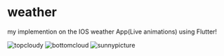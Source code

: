# weather

my implemention on the IOS weather App(Live animations) using Flutter!

![topcloudy](https://github.com/senpaicode/IOS-WeatherApp/assets/109923656/8ed351f6-2db5-4f56-93a8-d4e6c9147137)   ![bottomcloud](https://github.com/senpaicode/IOS-WeatherApp/assets/109923656/eb432bbe-d6e8-4911-b25d-2c4d39b455e0) ![sunnypicture](https://github.com/senpaicode/IOS-WeatherApp/assets/109923656/06d15122-70c9-4b03-9abb-5cdbcebc38f2)



